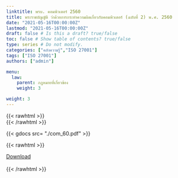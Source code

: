 ```yaml
---
linktitle: พรบ. คอมพิวเตอร์ 2560
title: พระราชบัญญัติ ว่าด้วยการกระทำความผิดเกี่ยวกับคอมพิวเตอร์ (ฉบับที่ 2) พ.ศ. 2560
date: "2021-05-16T00:00:00Z"
lastmod: "2021-05-16T00:00:00Z"
draft: false # Is this a draft? true/false
toc: false # Show table of contents? true/false
type: series # Do not modify.
categories: ["คลังความรู้","ISO 27001"]
tags: ["ISO 27001"]
authors: ["admin"]

menu:
  law:
    parent: กฎหมายที่เกี่ยวข้อง
    weight: 3

weight: 3
---
```


{{< rawhtml >}}
<br>
{{< /rawhtml >}}

{{< gdocs src= "./com_60.pdf" >}}

{{< rawhtml >}}
<br>


<div class="article-tags">
<a class="badge badge-danger" href="./com_50.pdf" target="_blank" id="download_files_new">Download</a>

</div>
 <br>
{{< /rawhtml >}}


